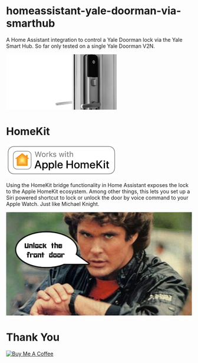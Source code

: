 # homeassistant-yale-doorman-via-smarthub
A Home Assistant integration to control a Yale Doorman lock via the Yale Smart Hub.
So far only tested on a single Yale Doorman V2N.

<img style="width:300px;" src="web/images/logo_1024.png" alt="Doorman" />

# HomeKit
<img style="width:300px;" src="web/images/homekit.png" alt="Works with Apple Homekit" />

Using the HomeKit bridge functionality in Home Assistant exposes the lock to the Apple HomeKit ecosystem.
Among other things, this lets you set up a Siri powered shortcut to lock or unlock the door by voice command to your Apple Watch. Just like Michael Knight.

<img style="width:640px;" src="web/images/michaelknightopen.jpg" alt="Michael Knight saying 'Open the front door' to his smartwatch" />

# Thank You
<a href="https://www.buymeacoffee.com/jockesyk" target="_blank"><img src="https://www.buymeacoffee.com/assets/img/custom_images/black_img.png" alt="Buy Me A Coffee" style="height: auto !important;width: auto !important;" ></a><br>